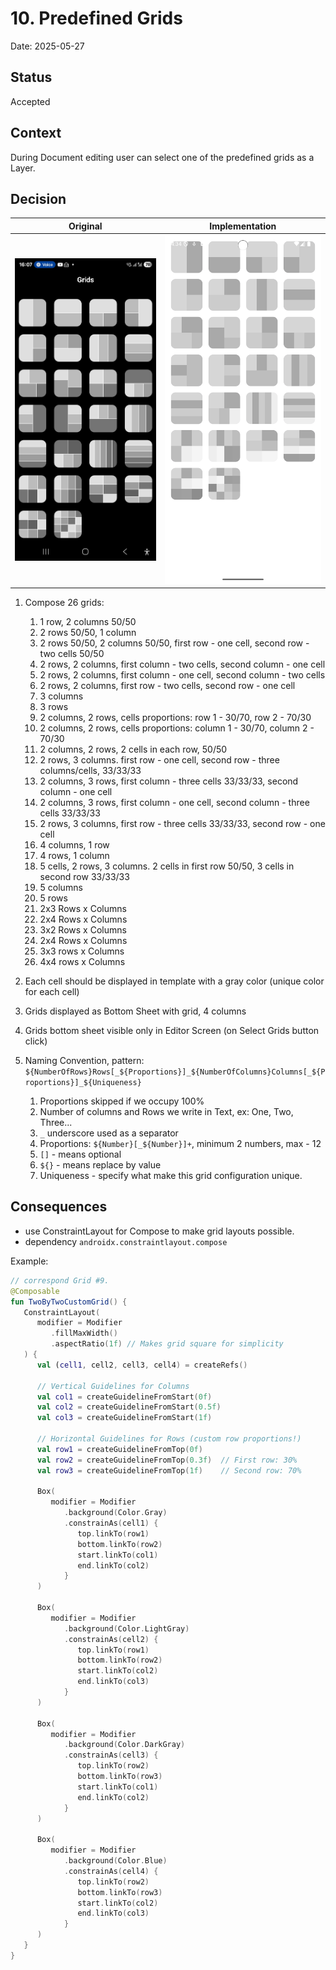 # 10. Predefined Grids

Date: 2025-05-27

## Status

Accepted

## Context

During Document editing user can select one of the predefined grids as a Layer.

## Decision

| Original                    | Implementation                   |
|-----------------------------|----------------------------------|
| ![Image](../SCRL_grids.jpg) | ![Preview](../Preview_grids.png) |

1. Compose 26 grids:
   1. 1 row, 2 columns 50/50
   2. 2 rows 50/50, 1 column
   3. 2 rows 50/50, 2 columns 50/50, first row - one cell, second row - two cells 50/50
   4. 2 rows, 2 columns, first column - two cells, second column - one cell
   5. 2 rows, 2 columns, first column - one cell, second column - two cells
   6. 2 rows, 2 columns, first row - two cells, second row - one cell
   7. 3 columns
   8. 3 rows
   9. 2 columns, 2 rows, cells proportions: row 1 - 30/70, row 2 - 70/30
   10. 2 columns, 2 rows, cells proportions: column 1 - 30/70, column 2 - 70/30
   11. 2 columns, 2 rows, 2 cells in each row, 50/50
   12. 2 rows, 3 columns. first row - one cell, second row - three columns/cells, 33/33/33
   13. 2 columns, 3 rows, first column - three cells 33/33/33, second column - one cell
   14. 2 columns, 3 rows, first column - one cell, second column - three cells 33/33/33
   15. 2 rows, 3 columns, first row - three cells 33/33/33, second row - one cell
   16. 4 columns, 1 row
   17. 4 rows, 1 column
   18. 5 cells, 2 rows, 3 columns. 2 cells in first row 50/50, 3 cells in second row 33/33/33
   19. 5 columns
   20. 5 rows
   21. 2x3 Rows x Columns
   22. 2x4 Rows x Columns
   23. 3x2 Rows x Columns
   24. 2x4 Rows x Columns
   25. 3x3 rows x Columns
   26. 4x4 rows x Columns

2. Each cell should be displayed in template with a gray color (unique color for each cell)
3. Grids displayed as Bottom Sheet with grid, 4 columns
4. Grids bottom sheet visible only in Editor Screen (on Select Grids button click)
5. Naming Convention, pattern: `${NumberOfRows}Rows[_${Proportions}]_${NumberOfColumns}Columns[_${Proportions}]_${Uniqueness}`
   1. Proportions skipped if we occupy 100%
   2. Number of columns and Rows we write in Text, ex: One, Two, Three...
   3. `_` underscore used as a separator
   4. Proportions: `${Number}[_${Number}]+`, minimum 2 numbers, max - 12
   5. `[]` - means optional
   6. `${}` - means replace by value
   7. Uniqueness - specify what make this grid configuration unique.

## Consequences

- use ConstraintLayout for Compose to make grid layouts possible.
- dependency `androidx.constraintlayout.compose`

Example:

```kotlin
// correspond Grid #9.
@Composable
fun TwoByTwoCustomGrid() {
   ConstraintLayout(
      modifier = Modifier
         .fillMaxWidth()
         .aspectRatio(1f) // Makes grid square for simplicity
   ) {
      val (cell1, cell2, cell3, cell4) = createRefs()

      // Vertical Guidelines for Columns
      val col1 = createGuidelineFromStart(0f)
      val col2 = createGuidelineFromStart(0.5f)
      val col3 = createGuidelineFromStart(1f)

      // Horizontal Guidelines for Rows (custom row proportions!)
      val row1 = createGuidelineFromTop(0f)
      val row2 = createGuidelineFromTop(0.3f)  // First row: 30%
      val row3 = createGuidelineFromTop(1f)    // Second row: 70%

      Box(
         modifier = Modifier
            .background(Color.Gray)
            .constrainAs(cell1) {
               top.linkTo(row1)
               bottom.linkTo(row2)
               start.linkTo(col1)
               end.linkTo(col2)
            }
      )

      Box(
         modifier = Modifier
            .background(Color.LightGray)
            .constrainAs(cell2) {
               top.linkTo(row1)
               bottom.linkTo(row2)
               start.linkTo(col2)
               end.linkTo(col3)
            }
      )

      Box(
         modifier = Modifier
            .background(Color.DarkGray)
            .constrainAs(cell3) {
               top.linkTo(row2)
               bottom.linkTo(row3)
               start.linkTo(col1)
               end.linkTo(col2)
            }
      )

      Box(
         modifier = Modifier
            .background(Color.Blue)
            .constrainAs(cell4) {
               top.linkTo(row2)
               bottom.linkTo(row3)
               start.linkTo(col2)
               end.linkTo(col3)
            }
      )
   }
} 
```